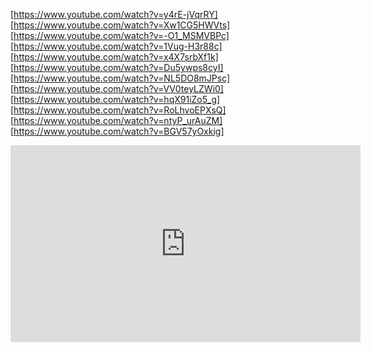 [https://www.youtube.com/watch?v=y4rE-jVqrRY]  
[https://www.youtube.com/watch?v=Xw1CG5HWVts]  
[https://www.youtube.com/watch?v=-O1_MSMVBPc]  
[https://www.youtube.com/watch?v=1Vug-H3r88c]  
[https://www.youtube.com/watch?v=x4X7srbXf1k]  
[https://www.youtube.com/watch?v=Du5ywps8cyI]  
[https://www.youtube.com/watch?v=NL5DO8mJPsc]  
[https://www.youtube.com/watch?v=VV0teyLZWi0]  
[https://www.youtube.com/watch?v=hqX91iZo5_g]  
[https://www.youtube.com/watch?v=RoLhvoEPXsQ]  
[https://www.youtube.com/watch?v=ntyP_urAuZM]  
[https://www.youtube.com/watch?v=BGV57yOxkig]  




<iframe width="560" height="315" src="https://www.youtube.com/embed/y4rE-jVqrRY" title="YouTube video player" frameborder="0" allow="accelerometer; autoplay; clipboard-write; encrypted-media; gyroscope; picture-in-picture" allowfullscreen></iframe>